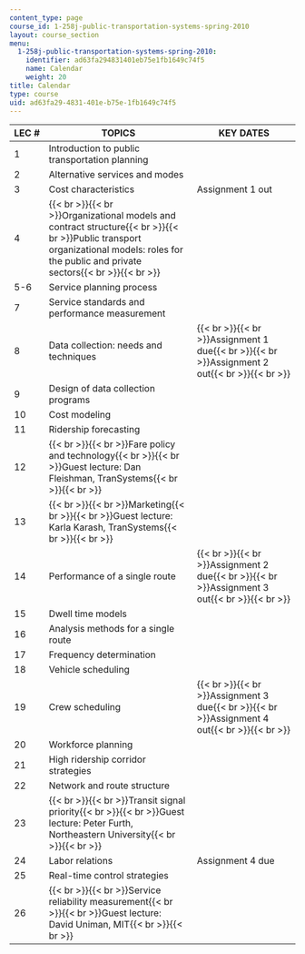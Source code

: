 ```yaml
---
content_type: page
course_id: 1-258j-public-transportation-systems-spring-2010
layout: course_section
menu:
  1-258j-public-transportation-systems-spring-2010:
    identifier: ad63fa294831401eb75e1fb1649c74f5
    name: Calendar
    weight: 20
title: Calendar
type: course
uid: ad63fa29-4831-401e-b75e-1fb1649c74f5
---
```


| LEC # | TOPICS | KEY DATES |
| --- | --- | --- |
| 1 | Introduction to public transportation planning |   |
| 2 | Alternative services and modes |   |
| 3 | Cost characteristics | Assignment 1 out |
| 4 | {{< br >}}{{< br >}}Organizational models and contract structure{{< br >}}{{< br >}}Public transport organizational models: roles for the public and private sectors{{< br >}}{{< br >}} |   |
| 5-6 | Service planning process |   |
| 7 | Service standards and performance measurement |   |
| 8 | Data collection: needs and techniques | {{< br >}}{{< br >}}Assignment 1 due{{< br >}}{{< br >}}Assignment 2 out{{< br >}}{{< br >}} |
| 9 | Design of data collection programs |   |
| 10 | Cost modeling |   |
| 11 | Ridership forecasting |   |
| 12 | {{< br >}}{{< br >}}Fare policy and technology{{< br >}}{{< br >}}Guest lecture: Dan Fleishman, TranSystems{{< br >}}{{< br >}} |   |
| 13 | {{< br >}}{{< br >}}Marketing{{< br >}}{{< br >}}Guest lecture: Karla Karash, TranSystems{{< br >}}{{< br >}} |   |
| 14 | Performance of a single route | {{< br >}}{{< br >}}Assignment 2 due{{< br >}}{{< br >}}Assignment 3 out{{< br >}}{{< br >}} |
| 15 | Dwell time models |   |
| 16 | Analysis methods for a single route |   |
| 17 | Frequency determination |   |
| 18 | Vehicle scheduling |   |
| 19 | Crew scheduling | {{< br >}}{{< br >}}Assignment 3 due{{< br >}}{{< br >}}Assignment 4 out{{< br >}}{{< br >}} |
| 20 | Workforce planning |   |
| 21 | High ridership corridor strategies |   |
| 22 | Network and route structure |   |
| 23 | {{< br >}}{{< br >}}Transit signal priority{{< br >}}{{< br >}}Guest lecture: Peter Furth, Northeastern University{{< br >}}{{< br >}} |   |
| 24 | Labor relations | Assignment 4 due |
| 25 | Real-time control strategies |   |
| 26 | {{< br >}}{{< br >}}Service reliability measurement{{< br >}}{{< br >}}Guest lecture: David Uniman, MIT{{< br >}}{{< br >}} |